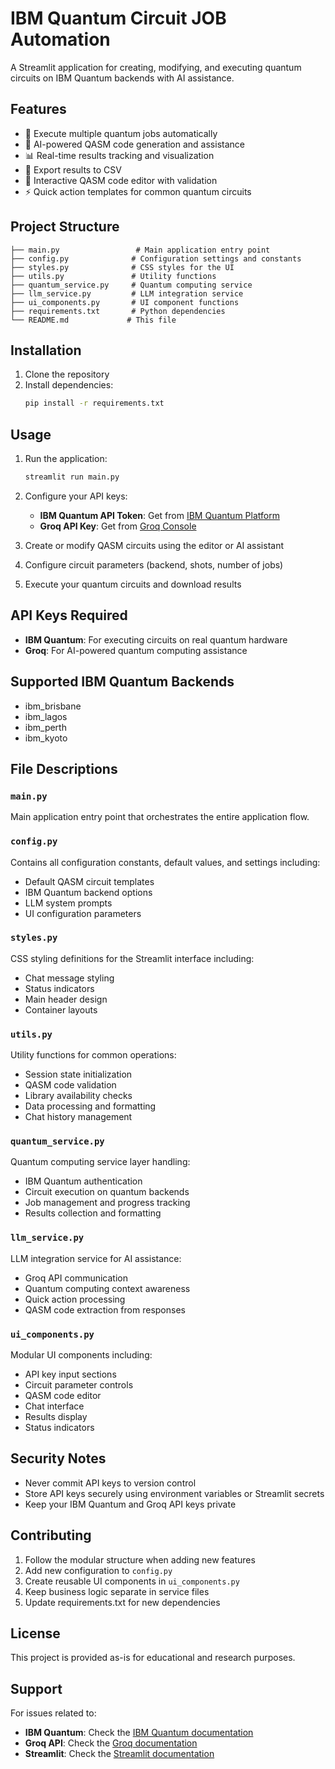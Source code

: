# IBM Quantum Circuit JOB Automation

A Streamlit application for creating, modifying, and executing quantum circuits on IBM Quantum backends with AI assistance.

## Features

- 🚀 Execute multiple quantum jobs automatically
- 🤖 AI-powered QASM code generation and assistance
- 📊 Real-time results tracking and visualization
- 💾 Export results to CSV
- 🔧 Interactive QASM code editor with validation
- ⚡ Quick action templates for common quantum circuits

## Project Structure

```
├── main.py                 # Main application entry point
├── config.py              # Configuration settings and constants
├── styles.py              # CSS styles for the UI
├── utils.py               # Utility functions
├── quantum_service.py     # Quantum computing service
├── llm_service.py         # LLM integration service
├── ui_components.py       # UI component functions
├── requirements.txt       # Python dependencies
└── README.md             # This file
```

## Installation

1. Clone the repository
2. Install dependencies:
   ```bash
   pip install -r requirements.txt
   ```

## Usage

1. Run the application:
   ```bash
   streamlit run main.py
   ```

2. Configure your API keys:
   - **IBM Quantum API Token**: Get from [IBM Quantum Platform](https://quantum-computing.ibm.com/)
   - **Groq API Key**: Get from [Groq Console](https://console.groq.com/)

3. Create or modify QASM circuits using the editor or AI assistant

4. Configure circuit parameters (backend, shots, number of jobs)

5. Execute your quantum circuits and download results

## API Keys Required

- **IBM Quantum**: For executing circuits on real quantum hardware
- **Groq**: For AI-powered quantum computing assistance

## Supported IBM Quantum Backends

- ibm_brisbane
- ibm_lagos
- ibm_perth
- ibm_kyoto

## File Descriptions

### `main.py`
Main application entry point that orchestrates the entire application flow.

### `config.py`
Contains all configuration constants, default values, and settings including:
- Default QASM circuit templates
- IBM Quantum backend options
- LLM system prompts
- UI configuration parameters

### `styles.py`
CSS styling definitions for the Streamlit interface including:
- Chat message styling
- Status indicators
- Main header design
- Container layouts

### `utils.py`
Utility functions for common operations:
- Session state initialization
- QASM code validation
- Library availability checks
- Data processing and formatting
- Chat history management

### `quantum_service.py`
Quantum computing service layer handling:
- IBM Quantum authentication
- Circuit execution on quantum backends
- Job management and progress tracking
- Results collection and formatting

### `llm_service.py`
LLM integration service for AI assistance:
- Groq API communication
- Quantum computing context awareness
- Quick action processing
- QASM code extraction from responses

### `ui_components.py`
Modular UI components including:
- API key input sections
- Circuit parameter controls
- QASM code editor
- Chat interface
- Results display
- Status indicators

## Security Notes

- Never commit API keys to version control
- Store API keys securely using environment variables or Streamlit secrets
- Keep your IBM Quantum and Groq API keys private

## Contributing

1. Follow the modular structure when adding new features
2. Add new configuration to `config.py`
3. Create reusable UI components in `ui_components.py`
4. Keep business logic separate in service files
5. Update requirements.txt for new dependencies

## License

This project is provided as-is for educational and research purposes.

## Support

For issues related to:
- **IBM Quantum**: Check the [IBM Quantum documentation](https://docs.quantum-computing.ibm.com/)
- **Groq API**: Check the [Groq documentation](https://console.groq.com/docs)
- **Streamlit**: Check the [Streamlit documentation](https://docs.streamlit.io/)